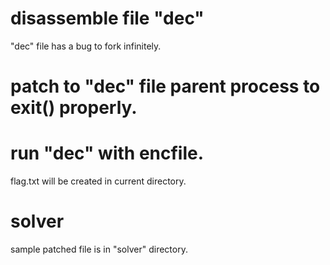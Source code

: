 # disassemble file "dec"

  "dec" file has a bug to fork infinitely.

# patch to "dec" file parent process to exit() properly.

# run "dec" with encfile.

  flag.txt will be created in current directory.

# solver

  sample patched file is in "solver" directory.
